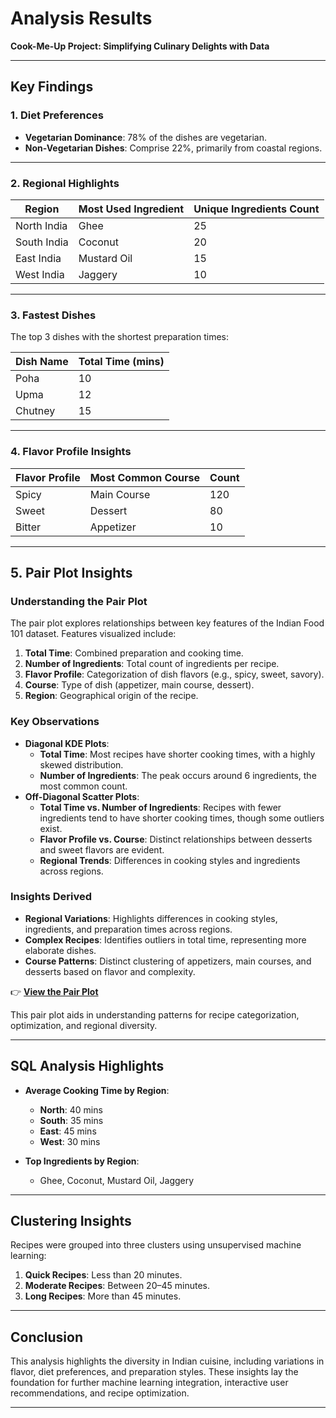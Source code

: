 
# **Analysis Results**  
**Cook-Me-Up Project: Simplifying Culinary Delights with Data**  

---

## **Key Findings**  

### **1. Diet Preferences**  
- **Vegetarian Dominance**: 78% of the dishes are vegetarian.  
- **Non-Vegetarian Dishes**: Comprise 22%, primarily from coastal regions.  

---

### **2. Regional Highlights**  

| Region        | Most Used Ingredient | Unique Ingredients Count |  
|---------------|-----------------------|---------------------------|  
| North India   | Ghee                 | 25                        |  
| South India   | Coconut              | 20                        |  
| East India    | Mustard Oil          | 15                        |  
| West India    | Jaggery              | 10                        |  

---

### **3. Fastest Dishes**  
The top 3 dishes with the shortest preparation times:  

| Dish Name           | Total Time (mins) |  
|---------------------|--------------------|  
| Poha               | 10                 |  
| Upma               | 12                 |  
| Chutney            | 15                 |  

---

### **4. Flavor Profile Insights**  

| Flavor Profile | Most Common Course | Count |  
|----------------|--------------------|-------|  
| Spicy          | Main Course        | 120   |  
| Sweet          | Dessert            | 80    |  
| Bitter         | Appetizer          | 10    |  

---

## **5. Pair Plot Insights**  

### **Understanding the Pair Plot**  
The pair plot explores relationships between key features of the Indian Food 101 dataset. Features visualized include:  

1. **Total Time**: Combined preparation and cooking time.  
2. **Number of Ingredients**: Total count of ingredients per recipe.  
3. **Flavor Profile**: Categorization of dish flavors (e.g., spicy, sweet, savory).  
4. **Course**: Type of dish (appetizer, main course, dessert).  
5. **Region**: Geographical origin of the recipe.  

### **Key Observations**  
- **Diagonal KDE Plots**:  
  - **Total Time**: Most recipes have shorter cooking times, with a highly skewed distribution.  
  - **Number of Ingredients**: The peak occurs around 6 ingredients, the most common count.  
- **Off-Diagonal Scatter Plots**:  
  - **Total Time vs. Number of Ingredients**: Recipes with fewer ingredients tend to have shorter cooking times, though some outliers exist.  
  - **Flavor Profile vs. Course**: Distinct relationships between desserts and sweet flavors are evident.  
  - **Regional Trends**: Differences in cooking styles and ingredients across regions.  

### **Insights Derived**  
- **Regional Variations**: Highlights differences in cooking styles, ingredients, and preparation times across regions.  
- **Complex Recipes**: Identifies outliers in total time, representing more elaborate dishes.  
- **Course Patterns**: Distinct clustering of appetizers, main courses, and desserts based on flavor and complexity.  

👉 **[View the Pair Plot](../images/Pair_Plot.png)**  

This pair plot aids in understanding patterns for recipe categorization, optimization, and regional diversity.  

---

## **SQL Analysis Highlights**  

- **Average Cooking Time by Region**:  
  - **North**: 40 mins  
  - **South**: 35 mins  
  - **East**: 45 mins  
  - **West**: 30 mins  

- **Top Ingredients by Region**:  
  - Ghee, Coconut, Mustard Oil, Jaggery  

---

## **Clustering Insights**  

Recipes were grouped into three clusters using unsupervised machine learning:  

1. **Quick Recipes**: Less than 20 minutes.  
2. **Moderate Recipes**: Between 20–45 minutes.  
3. **Long Recipes**: More than 45 minutes.  

---

## **Conclusion**  

This analysis highlights the diversity in Indian cuisine, including variations in flavor, diet preferences, and preparation styles. These insights lay the foundation for further machine learning integration, interactive user recommendations, and recipe optimization.

---

